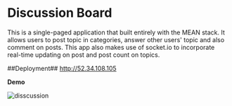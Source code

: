 # Discussion Board

This is a single-paged application that built entirely with the MEAN stack. It allows users to post topic in categories, answer other users' topic and also comment on posts. This app also makes use of socket.io to incorporate real-time updating on post and post count on topics.


##Deployment##
http://52.34.108.105

**Demo**


![disscussion](https://cloud.githubusercontent.com/assets/15684513/13653811/af4d9d9e-e608-11e5-93f9-5314c6359c7a.gif)
